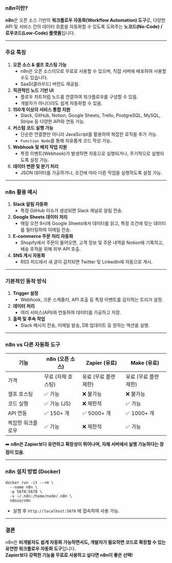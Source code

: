 <h3 data-ke-size="size23"><b>n8n이란?</b></h3>
<p data-ke-size="size16"><b>n8n</b>은 오픈 소스 기반의 <b>워크플로우 자동화(Workflow Automation) 도구</b>로, 다양한 API 및 서비스 간의 데이터 흐름을 자동화할 수 있도록 도와주는 <b>노코드(No-Code) / 로우코드(Low-Code) 플랫폼</b>입니다.</p>
<hr data-ke-style="style1" />
<h3 data-ke-size="size23"><b>  주요 특징</b></h3>
<ol style="list-style-type: decimal;" data-ke-list-type="decimal">
<li><b>오픈 소스 &amp; 셀프 호스팅 가능</b>
<ul style="list-style-type: disc;" data-ke-list-type="disc">
<li>n8n은 오픈 소스이므로 무료로 사용할 수 있으며, 직접 서버에 배포하여 사용할 수도 있습니다.</li>
<li>SaaS(클라우드) 버전도 제공됨.</li>
</ul>
</li>
<li><b>직관적인 노드 기반 UI</b>
<ul style="list-style-type: disc;" data-ke-list-type="disc">
<li>플로우 차트처럼 노드를 연결하여 워크플로우를 구성할 수 있음.</li>
<li>개발자가 아니더라도 쉽게 자동화할 수 있음.</li>
</ul>
</li>
<li><b>150개 이상의 서비스 통합 지원</b>
<ul style="list-style-type: disc;" data-ke-list-type="disc">
<li>Slack, GitHub, Notion, Google Sheets, Trello, PostgreSQL, MySQL, Stripe 등 다양한 API와 연동 가능.</li>
</ul>
</li>
<li><b>커스텀 코드 실행 가능</b>
<ul style="list-style-type: disc;" data-ke-list-type="disc">
<li>단순한 연결뿐만 아니라 JavaScript를 활용하여 복잡한 로직을 추가 가능.</li>
<li><code>Function Node</code>를 통해 자유롭게 코드 작성 가능.</li>
</ul>
</li>
<li><b>Webhook 및 배치 작업 지원</b>
<ul style="list-style-type: disc;" data-ke-list-type="disc">
<li>특정 이벤트(Webhook)가 발생하면 자동으로 실행되거나, 주기적으로 실행되도록 설정 가능.</li>
</ul>
</li>
<li><b>데이터 변환 및 분기 처리</b>
<ul style="list-style-type: disc;" data-ke-list-type="disc">
<li>JSON 데이터를 가공하거나, 조건에 따라 다른 작업을 실행하도록 설정 가능.</li>
</ul>
</li>
</ol>
<hr data-ke-style="style1" />
<h3 data-ke-size="size23"><b>  n8n 활용 예시</b></h3>
<ol style="list-style-type: decimal;" data-ke-list-type="decimal">
<li><b>Slack 알림 자동화</b>
<ul style="list-style-type: disc;" data-ke-list-type="disc">
<li>특정 GitHub 이슈가 생성되면 Slack 채널로 알림 전송.</li>
</ul>
</li>
<li><b>Google Sheets 데이터 처리</b>
<ul style="list-style-type: disc;" data-ke-list-type="disc">
<li>매일 오전 9시에 Google Sheets에서 데이터를 읽고, 특정 조건에 맞는 데이터를 필터링하여 이메일 전송.</li>
</ul>
</li>
<li><b>E-commerce 주문 처리 자동화</b>
<ul style="list-style-type: disc;" data-ke-list-type="disc">
<li>Shopify에서 주문이 들어오면, 고객 정보 및 주문 내역을 Notion에 기록하고, 배송 추적을 위해 외부 API 호출.</li>
</ul>
</li>
<li><b>SNS 게시 자동화</b>
<ul style="list-style-type: disc;" data-ke-list-type="disc">
<li>RSS 피드에서 새 글이 감지되면 Twitter 및 LinkedIn에 자동으로 게시.</li>
</ul>
</li>
</ol>
<hr data-ke-style="style1" />
<h3 data-ke-size="size23"><b>  기본적인 동작 방식</b></h3>
<ol style="list-style-type: decimal;" data-ke-list-type="decimal">
<li><b>Trigger 설정</b>
<ul style="list-style-type: disc;" data-ke-list-type="disc">
<li>Webhook, 크론 스케줄러, API 호출 등 특정 이벤트를 감지하는 트리거 설정.</li>
</ul>
</li>
<li><b>데이터 처리</b>
<ul style="list-style-type: disc;" data-ke-list-type="disc">
<li>여러 서비스(API)와 연동하여 데이터를 가공하고 저장.</li>
</ul>
</li>
<li><b>출력 및 후속 작업</b>
<ul style="list-style-type: disc;" data-ke-list-type="disc">
<li>Slack 메시지 전송, 이메일 발송, DB 업데이트 등 원하는 액션을 실행.</li>
</ul>
</li>
</ol>
<hr data-ke-style="style1" />
<h3 data-ke-size="size23"><b>  n8n vs 다른 자동화 도구</b></h3>
<table data-ke-align="alignLeft">
<thead>
<tr>
<th>기능</th>
<th>n8n (오픈 소스)</th>
<th>Zapier (유료)</th>
<th>Make (유료)</th>
</tr>
</thead>
<tbody>
<tr>
<td>가격</td>
<td>무료 (자체 호스팅)</td>
<td>유료 (무료 플랜 제한)</td>
<td>유료 (무료 플랜 제한)</td>
</tr>
<tr>
<td>셀프 호스팅</td>
<td>✅ 가능</td>
<td>❌ 불가능</td>
<td>❌ 불가능</td>
</tr>
<tr>
<td>코드 실행</td>
<td>✅ 가능 (JS)</td>
<td>❌ 제한적</td>
<td>✅ 가능</td>
</tr>
<tr>
<td>API 연동</td>
<td>✅ 150+ 개</td>
<td>✅ 5000+ 개</td>
<td>✅ 1000+ 개</td>
</tr>
<tr>
<td>복잡한 워크플로우</td>
<td>✅ 가능</td>
<td>❌ 제한적</td>
<td>✅ 가능</td>
</tr>
</tbody>
</table>
<p data-ke-size="size16">➡️ <b>n8n은 Zapier보다 유연하고 확장성이 뛰어나며, 자체 서버에서 실행 가능하다는 장점이 있음.</b></p>
<hr data-ke-style="style1" />
<h3 data-ke-size="size23"><b>  n8n 설치 방법 (Docker)</b></h3>
<pre class="livescript"><code>docker run -it --rm \
  --name n8n \
  -p 5678:5678 \
  -v ~/.n8n:/home/node/.n8n \
  n8nio/n8n</code></pre>
<ul style="list-style-type: disc;" data-ke-list-type="disc">
<li>실행 후 <code>http://localhost:5678</code> 에 접속하여 사용 가능.</li>
</ul>
<hr data-ke-style="style1" />
<h3 data-ke-size="size23"><b>  결론</b></h3>
<p data-ke-size="size16">n8n은 <b>비개발자도 쉽게 자동화 가능하면서도, 개발자가 필요하면 코드로 확장할 수 있는 유연한 워크플로우 자동화 도구</b>입니다.<br /><b>Zapier보다 강력한 기능을 무료로 사용하고 싶다면 n8n이 좋은 선택!</b>  </p>